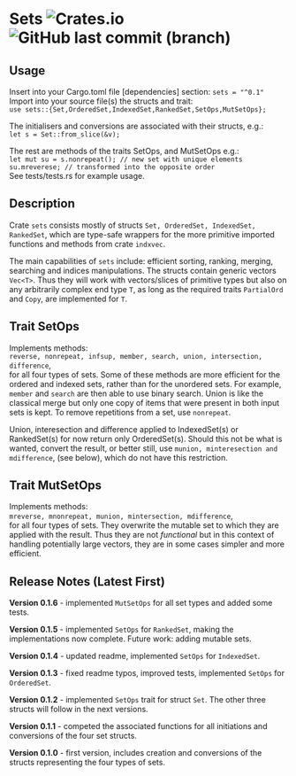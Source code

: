 # Sets ![Crates.io](https://img.shields.io/crates/v/sets?logo=rust) ![GitHub last commit (branch)](https://img.shields.io/github/last-commit/liborty/sets/HEAD?logo=github)  

## Usage

Insert into your Cargo.toml file [dependencies] section: `sets = "^0.1"`  
Import into your source file(s) the structs and trait:  
```use sets::{Set,OrderedSet,IndexedSet,RankedSet,SetOps,MutSetOps};```

The initialisers and conversions are associated with their structs, e.g.:  
```let s = Set::from_slice(&v);```

The rest are methods of the traits SetOps, and MutSetOps e.g.:  
`let mut su = s.nonrepeat(); // new set with unique elements`  
`su.mreverese; // transformed into the opposite order`  
See tests/tests.rs for example usage.

## Description

Crate `sets` consists mostly of structs `Set, OrderedSet, IndexedSet, RankedSet`, which are type-safe wrappers for the more primitive imported functions and methods from crate `indxvec`.

The main capabilities of `sets` include: efficient sorting, ranking, merging, searching and indices manipulations. The structs contain generic vectors `Vec<T>`. Thus they will work with vectors/slices of primitive types but also on any arbitrarily complex end type `T`, as long as the required traits `PartialOrd` and `Copy`, are implemented for `T`.

## Trait SetOps

Implements methods:  
`reverse, nonrepeat, infsup, member, search, union, intersection, difference`,    
for all four types of sets. Some of these methods are more efficient for the ordered and indexed sets, rather than for the unordered sets. For example, `member` and `search` are then able to use binary search. Union is like the classical merge but only one copy of items that were present in both input sets is kept. To remove repetitions from a set, use `nonrepeat`.

Union, interesection and difference applied to IndexedSet(s) or RankedSet(s) for now return only OrderedSet(s). Should this not be what is wanted, convert the result, or better still, use `munion, minteresection and mdifference`, (see below), which do not have this restriction.

## Trait MutSetOps

Implements methods:  
`mreverse, mnonrepeat, munion, mintersection, mdifference`,  
for all four types of sets. They overwrite the mutable set to which they are applied with the result. Thus they are not *functional* but in this context of handling potentially large vectors, they are in some cases simpler and more efficient.

## Release Notes (Latest First)

**Version 0.1.6** - implemented `MutSetOps` for all set types and added some tests.

**Version 0.1.5** - implemented `SetOps` for `RankedSet`, making the implementations now complete. Future work: adding  mutable sets.

**Version 0.1.4** - updated readme, implemented `SetOps` for `IndexedSet`.

**Version 0.1.3** - fixed readme typos, improved tests, implemented `SetOps` for `OrderedSet`.

**Version 0.1.2** - implemented `SetOps` trait for struct `Set`. The other three structs will follow in the next versions.

**Version 0.1.1** - competed the associated functions for all initiations and conversions of the four set structs.

**Version 0.1.0** - first version, includes creation and conversions of the structs representing the four types of sets.

